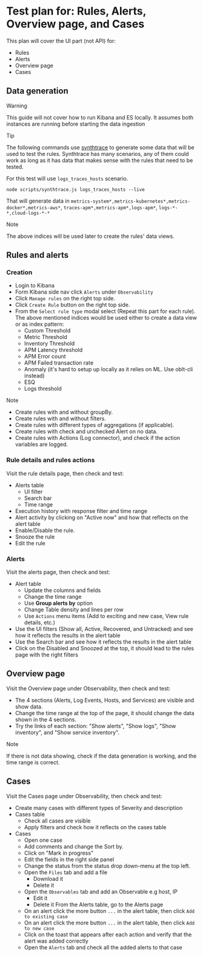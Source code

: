 
# Test plan for: Rules, Alerts, Overview page, and Cases

This plan will cover the UI part (not API) for:

- Rules
- Alerts
- Overview page
- Cases

## Data generation

> [!WARNING]
> This guide will not cover how to run Kibana and ES locally. It assumes both instances are running before starting the data ingestion 

> [!TIP]
> The following commands use [synthtrace](https://github.com/elastic/kibana/blob/main/packages/kbn-apm-synthtrace/README.md) to generate some data that will be used to test the rules.
Synthtrace has many scenarios, any of them could work as long as it has data that makes sense with the rules that need to be tested. 

For this test will use `logs_traces_hosts` scenario.

```
node scripts/synthtrace.js logs_traces_hosts --live
```

That will generate data in
`metrics-system*,metrics-kubernetes*,metrics-docker*,metrics-aws*`,
`traces-apm*,metrics-apm*,logs-apm*`,
`logs-*-*,cloud-logs-*-*`

> [!NOTE]
> The above indices will be used later to create the rules' data views.

## Rules and alerts

### Creation

- Login to Kibana
- Form Kibana side nav click `Alerts` under `Observability`
- Click `Manage rules` on the right top side.
- Click `Create Rule` button on the right top side.
- From the `Select rule type` modal select (Repeat this part for each rule). The above mentioned indices would be used either to create a data view or as index pattern:
  - Custom Threshold
  - Metric Threshold
  - Inventory Threshold
  - APM Latency threshold
  - APM Error count
  - APM Failed transaction rate
  - Anomaly (it's hard to setup up locally as it relies on ML. Use oblt-cli instead)
  - ESQ
  - Logs threshold

> [!NOTE]
>
> - Create rules with and without groupBy.
> - Create rules with and without filters.
> - Create rules with different types of aggregations (if applicable).
> - Create rules with check and unchecked Alert on no data.
> - Create rules with Actions (Log connector), and check if the action variables are logged.

### Rule details and rules actions

Visit the rule details page, then check and test:

- Alerts table
  - UI filter
  - Search bar
  - Time range
- Execution history with response filter and time range
- Alert activity by clicking on "Active now" and how that reflects on the alert table
- Enable/Disable the rule.
- Snooze the rule
- Edit the rule

### Alerts

Visit the alerts page, then check and test:

- Alert table
  - Update the columns and fields
  - Change the time range
  - Use __Group alerts by__ option
  - Change Table density and lines per row
  - Use `Actions` menu items (Add to exciting and new case, View rule details, etc.)
- Use the UI filters (Show all, Active, Recovered, and Untracked) and see how it reflects the results in the alert table
- Use the Search bar and see how it reflects the results in the alert table
- Click on the Disabled and Snoozed at the top, it should lead to the rules page with the right filters

## Overview page

Visit the Overview page under Observability, then check and test:

- The 4 sections (Alerts, Log Events, Hosts, and Services) are visible and show data.
- Change the time range at the top of the page, it should change the data shown in the 4 sections.
- Try the links of each section: "Show alerts", "Show logs", "Show inventory", and "Show service inventory".

> [!NOTE]
>
> If there is not data showing, check if the data generation is working, and the time range is correct.

## Cases

Visit the Cases page under Observability, then check and test:

- Create many cases with different types of Severity and description
- Cases table
  - Check all cases are visible
  - Apply filters and check how it reflects on the cases table
- Cases
  - Open one case
  - Add comments and change the Sort by.
  - Click on "Mark in progress"
  - Edit the fields in the right side panel
  - Change the status from the status drop down-menu at the top left.
  - Open the `Files` tab and add a file
    - Download it
    - Delete it
  - Open the `Observables` tab and add an Observable e.g host, IP
    - Edit it
    - Delete it
From the Alerts table, go to the Alerts page
  - On an alert click the more button `...` in the alert table, then click `Add to existing case`
  - On an alert click the more button `...` in the alert table, then click `Add to new case`
  - Click on the toast that appears after each action and verify that the alert was added correctly
  - Open the `Alerts` tab and check all the added alerts to that case
